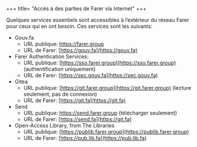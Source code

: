 +++
title= "Accès à des parties de Farer via Internet"
+++

Quelques services essentiels sont accessibles à l’extérieur du réseau Farer pour ceux qui en ont besoin. Ces services sont les suivants:

- Gouv.fa
  - URL publique: https://farer.group
  - URL de Farer:  [https://gouv.fa](https://gouv.fa)
- Farer Authentication Services:
  - URL publique: [https://sso.farer.group](https://sso.farer.group) (authentification uniquement)
  - URL de Farer:  [https://sec.gouv.fa](https://sec.gouv.fa)
- Gitea
  - URL publique: [https://git.farer.group](https://git.farer.group) (lecture seulement, pas de connexion)
  - URL de Farer:  [https://git.fa](https://git.fa)
- Send
  - URL publique: https://send.farer.group (télécharger seulement)
  - URL de Farer:  [https://send.fa](https://git.fa)
- Open-Access Library, from The Libraries
  - URL publique: [https://publib.farer.group](https://publib.farer.group)
  - URL de Farer:  [https://pub.lib.fa](https://pub.lib.fa)